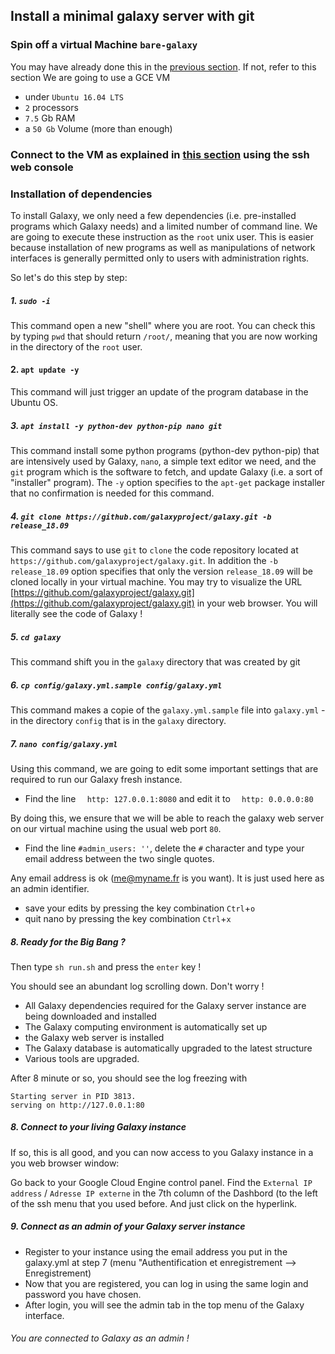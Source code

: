 ## Install a minimal galaxy server with git

### Spin off a virtual Machine `bare-galaxy`
You may have already done this in the [previous section](spin_off_VM.md). If not, refer to this section
We are going to use a GCE VM 
- under `Ubuntu 16.04 LTS`
- `2` processors
- `7.5` Gb RAM
- a `50 Gb` Volume (more than enough)

### Connect to the VM as explained in [this section](spin_off_VM.md) using the ssh web console

### Installation of dependencies

To install Galaxy, we only need a few dependencies (i.e. pre-installed programs which Galaxy needs) and a limited number of command line.
We are going to execute these instruction as the `root` unix user. This is easier because installation
of new programs as well as manipulations of network interfaces is generally permitted only
to users with administration rights.

So let's do this step by step:

##### 1. `sudo -i`

This command open a new "shell" where you are root. You can check this by typing `pwd` that
should return `/root/`, meaning that you are now working in the directory of the `root` user.

#### 2. `apt update -y`
This command will just trigger an update of the program database in the Ubuntu OS.

##### 3. `apt install -y python-dev python-pip nano git` 

This command install some python programs (python-dev python-pip) that are intensively used by Galaxy,
`nano`, a simple text editor we need, and the `git` program which is the software to fetch,
and update Galaxy (i.e. a sort of "installer" program). The `-y` option specifies to the `apt-get`
package installer that no confirmation is needed for this command.

##### 4. `git clone https://github.com/galaxyproject/galaxy.git -b release_18.09`

This command says to use `git` to `clone` the code repository located at `https://github.com/galaxyproject/galaxy.git`.
In addition the `-b release_18.09` option specifies that only the version `release_18.09` will be cloned locally in your virtual machine.
You may try to visualize the URL [https://github.com/galaxyproject/galaxy.git](https://github.com/galaxyproject/galaxy.git)
in your web browser. You will literally see the code of Galaxy !

##### 5. `cd galaxy`

This command shift you in the `galaxy` directory that was created by git

##### 6. `cp config/galaxy.yml.sample config/galaxy.yml`

This command makes a copie of the `galaxy.yml.sample` file into `galaxy.yml` - in the
directory `config` that is in the `galaxy` directory.

##### 7. `nano config/galaxy.yml`

Using this command, we are going to edit some important settings that are required to run our Galaxy fresh instance.

- Find the line `  http: 127.0.0.1:8080` and edit it to `  http: 0.0.0.0:80`

By doing this, we ensure that we will be able to reach the galaxy web server on our virtual machine using the usual web port `80`.

- Find the line `#admin_users: ''`, delete the `#` character and type your email address between the two single quotes.

Any email address is ok (me@myname.fr is you want). It is just used here as an admin identifier.

- save your edits by pressing the key combination `Ctrl`+`o`
- quit nano by pressing the key combination `Ctrl`+`x`

##### 8. Ready for the Big Bang ?

Then type `sh run.sh` and press the `enter` key !

You should see an abundant log scrolling down. Don't worry !
- All Galaxy dependencies required for the Galaxy server instance are being downloaded and installed
- The Galaxy computing environment is automatically set up
- the Galaxy web server is installed
- The Galaxy database is automatically upgraded to the latest structure
- Various tools are upgraded.

After 8 minute or so, you should see the log freezing with

```
Starting server in PID 3813.
serving on http://127.0.0.1:80
```
##### 8. Connect to your living Galaxy instance

If so, this is all good, and you can now access to you Galaxy instance in a you web browser window:

Go back to your Google Cloud Engine control panel. Find the `External IP address` / `Adresse IP externe`
in the 7th column of the Dashbord (to the left of the ssh menu that you used before. And just click on the hyperlink.

##### 9. Connect as an admin of your Galaxy server instance

- Register to your instance using the email address you put in the galaxy.yml at step 7 (menu "Authentification et enregistrement --> Enregistrement)
- Now that you are registered, you can log in using the same login and password you have chosen.
- After login, you will see the admin tab in the top menu of the Galaxy interface.

###### You are connected to Galaxy as an admin !








